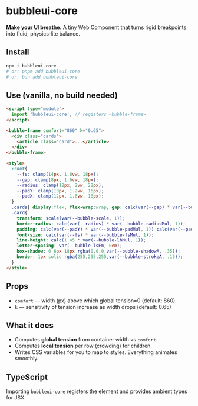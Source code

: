 # bubbleui-core
**Make your UI breathe.** A tiny Web Component that turns rigid breakpoints into fluid, physics‑lite balance.

## Install
```bash
npm i bubbleui-core
# or: pnpm add bubbleui-core
# or: bun add bubbleui-core
```

## Use (vanilla, no build needed)
```html
<script type="module">
  import 'bubbleui-core'; // registers <bubble-frame>
</script>

<bubble-frame comfort="860" k="0.65">
  <div class="cards">
    <article class="card">...</article>
  </div>
</bubble-frame>

<style>
  :root{
    --fs: clamp(14px, 1.8vw, 18px);
    --gap: clamp(8px, 1.6vw, 18px);
    --radius: clamp(12px, 2vw, 22px);
    --padY: clamp(10px, 1.2vw, 16px);
    --padX: clamp(12px, 1.6vw, 18px);
  }
  .cards{ display:flex; flex-wrap:wrap; gap: calc(var(--gap) * var(--bubble-gapMul, 1)) }
  .card{
    transform: scale(var(--bubble-scale, 1));
    border-radius: calc(var(--radius) * var(--bubble-radiusMul, 1));
    padding: calc(var(--padY) * var(--bubble-padMul, 1)) calc(var(--padX) * var(--bubble-padMul, 1));
    font-size: calc(var(--fs) * var(--bubble-fsMul, 1));
    line-height: calc(1.45 * var(--bubble-lhMul, 1));
    letter-spacing: var(--bubble-lsEm, 0em);
    box-shadow: 0 6px 18px rgba(0,0,0,var(--bubble-shadowA, .35));
    border: 1px solid rgba(255,255,255,var(--bubble-strokeA, .15));
  }
</style>
```

## Props
- `comfort` — width (px) above which global tension≈0 (default: 860)
- `k` — sensitivity of tension increase as width drops (default: 0.65)

## What it does
- Computes **global tension** from container width vs `comfort`.
- Computes **local tension** per row (crowding) for children.
- Writes CSS variables for you to map to styles. Everything animates smoothly.

## TypeScript
Importing `bubbleui-core` registers the element and provides ambient types for JSX.
